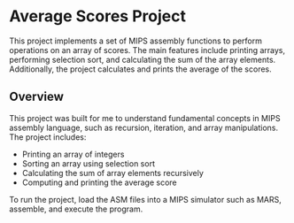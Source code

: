 # Average Scores Project

This project implements a set of MIPS assembly functions to perform operations on an array of scores. The main features include printing arrays, performing selection sort, and calculating the sum of the array elements. Additionally, the project calculates and prints the average of the scores.

## Overview

This project was built for me to understand fundamental concepts in MIPS assembly language, such as recursion, iteration, and array manipulations. The project includes:

- Printing an array of integers
- Sorting an array using selection sort
- Calculating the sum of array elements recursively
- Computing and printing the average score

To run the project, load the ASM files into a MIPS simulator such as MARS, assemble, and execute the program.
